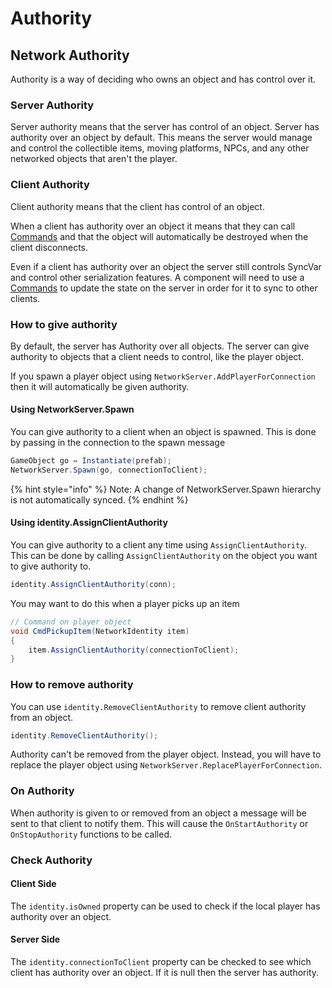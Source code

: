 # Authority

## Network Authority <a href="#network-authority" id="network-authority"></a>

Authority is a way of deciding who owns an object and has control over it.

### Server Authority <a href="#server-authority" id="server-authority"></a>

Server authority means that the server has control of an object. Server has authority over an object by default. This means the server would manage and control the collectible items, moving platforms, NPCs, and any other networked objects that aren't the player.

### Client Authority <a href="#client-authority" id="client-authority"></a>

Client authority means that the client has control of an object.

When a client has authority over an object it means that they can call [Commands](communications/remote-actions.md#commands) and that the object will automatically be destroyed when the client disconnects.

Even if a client has authority over an object the server still controls SyncVar and control other serialization features. A component will need to use a [Commands](communications/remote-actions.md#commands) to update the state on the server in order for it to sync to other clients.

### How to give authority <a href="#how-to-give-authority" id="how-to-give-authority"></a>

By default, the server has Authority over all objects. The server can give authority to objects that a client needs to control, like the player object.

If you spawn a player object using `NetworkServer.AddPlayerForConnection` then it will automatically be given authority.

#### Using NetworkServer.Spawn <a href="#using-networkserverspawn" id="using-networkserverspawn"></a>

You can give authority to a client when an object is spawned. This is done by passing in the connection to the spawn message

```csharp
GameObject go = Instantiate(prefab);
NetworkServer.Spawn(go, connectionToClient);
```

{% hint style="info" %}
Note: A change of NetworkServer.Spawn hierarchy is not automatically synced.
{% endhint %}

#### Using identity.AssignClientAuthority <a href="#using-identityassignclientauthority" id="using-identityassignclientauthority"></a>

You can give authority to a client any time using `AssignClientAuthority`. This can be done by calling `AssignClientAuthority` on the object you want to give authority to.

```csharp
identity.AssignClientAuthority(conn);
```

You may want to do this when a player picks up an item

```csharp
// Command on player object
void CmdPickupItem(NetworkIdentity item)
{
    item.AssignClientAuthority(connectionToClient); 
}
```

### How to remove authority <a href="#how-to-remove-authority" id="how-to-remove-authority"></a>

You can use `identity.RemoveClientAuthority` to remove client authority from an object.

```csharp
identity.RemoveClientAuthority();
```

Authority can't be removed from the player object. Instead, you will have to replace the player object using `NetworkServer.ReplacePlayerForConnection`.

### On Authority <a href="#on-authority" id="on-authority"></a>

When authority is given to or removed from an object a message will be sent to that client to notify them. This will cause the `OnStartAuthority` or `OnStopAuthority` functions to be called.

### Check Authority <a href="#check-authority" id="check-authority"></a>

#### Client Side <a href="#client-side" id="client-side"></a>

The `identity.isOwned` property can be used to check if the local player has authority over an object.

#### Server Side <a href="#server-side" id="server-side"></a>

The `identity.connectionToClient` property can be checked to see which client has authority over an object. If it is null then the server has authority.
